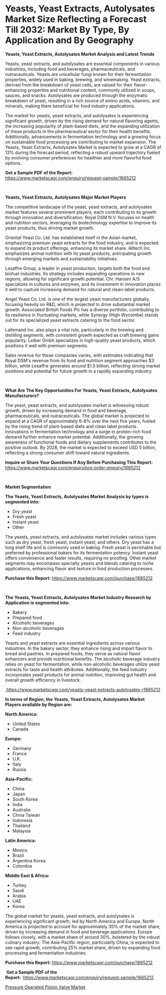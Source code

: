 <p><h1>Yeasts, Yeast Extracts, Autolysates Market Size Reflecting a Forecast Till 2032: Market By Type, By Application and By Geography</h1></p><p><strong>Yeasts, Yeast Extracts, Autolysates Market Analysis and Latest Trends</strong></p>
<p><p>Yeasts, yeast extracts, and autolysates are essential components in various industries, including food and beverages, pharmaceuticals, and nutraceuticals. Yeasts are unicellular fungi known for their fermentation properties, widely used in baking, brewing, and winemaking. Yeast extracts, derived from the breakdown of yeast cells, are valued for their flavor-enhancing properties and nutritional content, commonly utilized in soups, sauces, and snacks. Autolysates are produced through the enzymatic breakdown of yeast, resulting in a rich source of amino acids, vitamins, and minerals, making them beneficial for food industry applications.</p><p>The market for yeasts, yeast extracts, and autolysates is experiencing significant growth, driven by the rising demand for natural flavoring agents, the increasing popularity of plant-based diets, and the expanding utilization of these products in the pharmaceutical sector for their health benefits. Additionally, advancements in fermentation technology and a growing focus on sustainable food processing are contributing to market expansion. The Yeasts, Yeast Extracts, Autolysates Market is expected to grow at a CAGR of 13% during the forecast period, reflecting a robust upward trajectory fueled by evolving consumer preferences for healthier and more flavorful food options.</p></p>
<p><strong>Get a Sample PDF of the Report:&nbsp;</strong> <a href="https://www.marketscagr.com/enquiry/request-sample/1665212?utm_campaign=2892&utm_medium=2&utm_source=Github&utm_content=ia&utm_term=11042025&utm_id=yeasts-yeast-extracts-autolysates">https://www.marketscagr.com/enquiry/request-sample/1665212</a></p>
<p>&nbsp;</p>
<p><strong>Yeasts, Yeast Extracts, Autolysates Major Market Players</strong></p>
<p><p>The competitive landscape of the yeast, yeast extracts, and autolysates market features several prominent players, each contributing to its growth through innovation and diversification. Royal DSM N.V. focuses on health and nutrition sectors, leveraging its biotechnology expertise to improve its yeast products, thus driving market growth.</p><p>Oriental Yeast Co. Ltd. has established itself in the Asian market, emphasizing premium yeast extracts for the food industry, and is expected to expand its product offerings, enhancing its market share. Alltech Inc. emphasizes animal nutrition with its yeast products, anticipating growth through emerging markets and sustainability initiatives.</p><p>Lesaffre Group, a leader in yeast production, targets both the food and biofuel industries. Its strategy includes expanding operations in new regions, allowing for significant growth potential. Chr. Hansen A/S specializes in cultures and enzymes, and its investment in innovation places it well to capture increasing demand for natural and clean-label products.</p><p>Angel Yeast Co. Ltd. is one of the largest yeast manufacturers globally, focusing heavily on R&D, which is projected to drive substantial market growth. Associated British Foods Plc has a diverse portfolio, contributing to its resilience in fluctuating markets, while Synergy (High Wycombe) stands out for its specialized yeast extracts catering to the food sector.</p><p>Lallemand Inc. also plays a vital role, particularly in the brewing and distilling segments, with consistent growth expected as craft brewing gains popularity. Leiber Gmbh specializes in high-quality yeast products, which positions it well with premium segments.</p><p>Sales revenue for these companies varies, with estimates indicating that Royal DSM's revenue from its food and nutrition segment approaches $3 billion, while Lesaffre generates around $1.5 billion, reflecting strong market positions and potential for future growth in a rapidly expanding industry.</p></p>
<p>&nbsp;</p>
<p><strong>What Are The Key Opportunities For Yeasts, Yeast Extracts, Autolysates Manufacturers?</strong></p>
<p><p>The yeast, yeast extracts, and autolysates market is witnessing robust growth, driven by increasing demand in food and beverage, pharmaceuticals, and nutraceuticals. The global market is projected to expand at a CAGR of approximately 6-8% over the next five years, fueled by the rising trend of plant-based diets and clean label products. Innovations in fermentation technology and a surge in protein-rich food demand further enhance market potential. Additionally, the growing awareness of functional foods and dietary supplements contributes to the positive outlook. By 2028, the market is expected to exceed USD 5 billion, reflecting a strong consumer shift toward natural ingredients.</p></p>
<p><strong>Inquire or Share Your Questions If Any Before Purchasing This Report:</strong> <a href="https://www.marketscagr.com/enquiry/pre-order-enquiry/1665212?utm_campaign=2892&utm_medium=2&utm_source=Github&utm_content=ia&utm_term=11042025&utm_id=yeasts-yeast-extracts-autolysates">https://www.marketscagr.com/enquiry/pre-order-enquiry/1665212</a></p>
<p>&nbsp;</p>
<p><strong>Market Segmentation</strong></p>
<p><strong>The Yeasts, Yeast Extracts, Autolysates Market Analysis by types is segmented into:</strong></p>
<p><ul><li>Dry yeast</li><li>Fresh yeast</li><li>Instant yeast</li><li>Other</li></ul></p>
<p><p>The yeasts, yeast extracts, and autolysates market includes various types such as dry yeast, fresh yeast, instant yeast, and others. Dry yeast has a long shelf life and is commonly used in baking. Fresh yeast is perishable but preferred by professional bakers for its fermentation potency. Instant yeast offers convenience and faster results, requiring no proofing. Other market segments may encompass specialty yeasts and blends catering to niche applications, enhancing flavor and texture in food production processes.</p></p>
<p><strong>Purchase this Report:&nbsp;</strong><a href="https://www.marketscagr.com/purchase/1665212?utm_campaign=2892&utm_medium=2&utm_source=Github&utm_content=ia&utm_term=11042025&utm_id=yeasts-yeast-extracts-autolysates">https://www.marketscagr.com/purchase/1665212</a></p>
<p>&nbsp;</p>
<p><strong>The Yeasts, Yeast Extracts, Autolysates Market Industry Research by Application is segmented into:</strong></p>
<p><ul><li>Bakery</li><li>Prepared food</li><li>Alcoholic beverages</li><li>Non-alcoholic beverages</li><li>Feed industry</li></ul></p>
<p><p>Yeasts and yeast extracts are essential ingredients across various industries. In the bakery sector, they enhance rising and impart flavor to bread and pastries. In prepared foods, they serve as natural flavor enhancers and provide nutritional benefits. The alcoholic beverage industry relies on yeast for fermentation, while non-alcoholic beverages utilize yeast extracts for taste and health attributes. Additionally, the feed industry incorporates yeast products for animal nutrition, improving gut health and overall growth efficiency in livestock.</p></p>
<p><a href="https://www.marketscagr.com/yeasts-yeast-extracts-autolysates-r1665212?utm_campaign=2892&utm_medium=2&utm_source=Github&utm_content=ia&utm_term=11042025&utm_id=yeasts-yeast-extracts-autolysates">&nbsp;https://www.marketscagr.com/yeasts-yeast-extracts-autolysates-r1665212</a></p>
<p><strong>In terms of Region, the Yeasts, Yeast Extracts, Autolysates Market Players available by Region are:</strong></p>
<p>
    <p> <strong> North America: </strong>
        <ul>
            <li>United States</li>
            <li>Canada</li>
        </ul>
        </p> 
    <p> <strong> Europe: </strong>
        <ul>
            <li>Germany</li>
            <li>France</li>
            <li>U.K.</li>
            <li>Italy</li>
            <li>Russia</li>
        </ul>
        </p> 
    <p> <strong> Asia-Pacific: </strong>
        <ul>
            <li>China</li>
            <li>Japan</li>
            <li>South Korea</li>
            <li>India</li>
            <li>Australia</li>
            <li>China Taiwan</li>
            <li>Indonesia</li>
            <li>Thailand</li>
            <li>Malaysia</li>
        </ul>
        </p> 
    <p> <strong> Latin America: </strong>
        <ul>
            <li>Mexico</li>
            <li>Brazil</li>
            <li>Argentina Korea</li>
            <li>Colombia</li>
        </ul>
        </p> 
    <p> <strong> Middle East & Africa: </strong>
        <ul>
            <li>Turkey</li>
            <li>Saudi</li>
            <li>Arabia</li>
            <li>UAE</li>
            <li>Korea</li>
        </ul>
    </p>
    </p>
<p><p>The global market for yeasts, yeast extracts, and autolysates is experiencing significant growth, led by North America and Europe. North America is projected to account for approximately 35% of the market share, driven by increasing demand in food and beverage applications. Europe follows closely, with a market share of around 30%, bolstered by the robust culinary industry. The Asia-Pacific region, particularly China, is expected to see rapid growth, contributing 25% market share, driven by expanding food processing and fermentation industries.</p></p>
<p><strong>Purchase this Report: </strong><a href="https://www.marketscagr.com/purchase/1665212?utm_campaign=2892&utm_medium=2&utm_source=Github&utm_content=ia&utm_term=11042025&utm_id=yeasts-yeast-extracts-autolysates">https://www.marketscagr.com/purchase/1665212</a></p>
<p>&nbsp;<strong>Get a Sample PDF of the Report:&nbsp;&nbsp;</strong><a href="https://www.marketscagr.com/enquiry/request-sample/1665212?utm_campaign=2892&utm_medium=2&utm_source=Github&utm_content=ia&utm_term=11042025&utm_id=yeasts-yeast-extracts-autolysates">https://www.marketscagr.com/enquiry/request-sample/1665212</a></p>
<p><strong></strong></p>
<p><p><a href="https://github.com/briandahm87/Market-Research-Report-List-1/blob/main/pressure-operated-piston-valve-market.md?utm_campaign=2892&utm_medium=2&utm_source=Github&utm_content=ia&utm_term=11042025&utm_id=yeasts-yeast-extracts-autolysates">Pressure Operated Piston Valve Market</a></p></p>